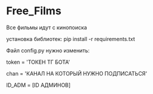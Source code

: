 # Free_Films

Все фильмы идут с кинопоиска

установка библиотек: pip install -r requirements.txt

Файл config.py нужно изменить:

  token = 'ТОКЕН ТГ БОТА'

  chan = 'КАНАЛ НА КОТОРЫЙ НУЖНО ПОДПИСАТЬСЯ'

  ID_ADM = [ID АДМИНОВ]
